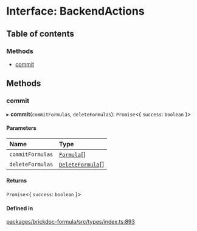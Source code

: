 # Interface: BackendActions

## Table of contents

### Methods

- [commit](BackendActions.md#commit)

## Methods

### <a id="commit" name="commit"></a> commit

▸ **commit**(`commitFormulas`, `deleteFormulas`): `Promise`<{ `success`: `boolean`  }\>

#### Parameters

| Name | Type |
| :------ | :------ |
| `commitFormulas` | [`Formula`](../README.md#formula)[] |
| `deleteFormulas` | [`DeleteFormula`](DeleteFormula.md)[] |

#### Returns

`Promise`<{ `success`: `boolean`  }\>

#### Defined in

[packages/brickdoc-formula/src/types/index.ts:893](https://github.com/brickdoc/brickdoc/blob/main/packages/brickdoc-formula/src/types/index.ts#L893)
